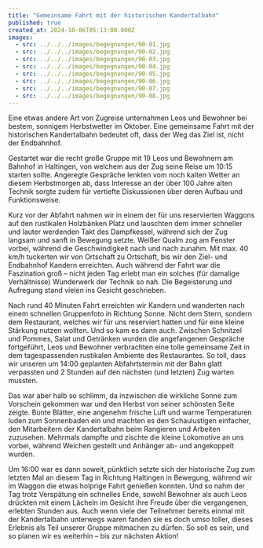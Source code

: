 ```yaml
---
title: "Gemeinsame Fahrt mit der historischen Kandertalbahn"
published: true
created_at: 2024-10-06T05:13:00.000Z
images:
  - src: ../../../images/begegnungen/90-01.jpg
  - src: ../../../images/begegnungen/90-02.jpg
  - src: ../../../images/begegnungen/90-03.jpg
  - src: ../../../images/begegnungen/90-04.jpg
  - src: ../../../images/begegnungen/90-05.jpg
  - src: ../../../images/begegnungen/90-06.jpg
  - src: ../../../images/begegnungen/90-07.jpg
  - src: ../../../images/begegnungen/90-08.jpg
---
```


Eine etwas andere Art von Zugreise unternahmen Leos und Bewohner bei bestem, sonnigem Herbstwetter im Oktober. Eine gemeinsame Fahrt mit der historischen Kandertalbahn bedeutet oft, dass der Weg das Ziel ist, nicht der Endbahnhof.

Gestartet war die recht große Gruppe mit 19 Leos und Bewohnern am Bahnhof in Haltingen, von welchem aus der Zug seine Reise um 10:15 starten sollte. Angeregte Gespräche lenkten vom noch kalten Wetter an diesem Herbstmorgen ab, dass Interesse an der über 100 Jahre alten Technik sorgte zudem für vertiefte Diskussionen über deren Aufbau und Funktionsweise.

Kurz vor der Abfahrt nahmen wir in einem der für uns reservierten Waggons auf den rustikalen Holzbänken Platz und lauschten dem immer schneller und lauter werdenden Takt des Dampfkessel, während sich der Zug langsam und sanft in Bewegung setzte. Weißer Qualm zog am Fenster vorbei, während die Geschwindigkeit nach und nach zunahm. Mit max. 40 km/h tuckerten wir von Ortschaft zu Ortschaft, bis wir den Ziel- und Endbahnhof Kandern erreichten. Auch während der Fahrt war die Faszination groß – nicht jeden Tag erlebt man ein solches (für damalige Verhältnisse) Wunderwerk der Technik so nah. Die Begeisterung und Aufregung stand vielen ins Gesicht geschrieben.

Nach rund 40 Minuten Fahrt erreichten wir Kandern und wanderten nach einem schnellen Gruppenfoto in Richtung Sonne. Nicht dem Stern, sondern dem Restaurant, welches wir für uns reserviert hatten und für eine kleine Stärkung nutzen wollten.
Und so kam es dann auch. Zwischen Schnitzel und Pommes, Salat und Getränken wurden die angefangenen Gespräche fortgeführt, Leos und Bewohner verbrachten eine tolle gemeinsame Zeit in dem tagespassenden rustikalen Ambiente des Restaurantes. So toll, dass wir unseren um 14:00 geplanten Abfahrtstermin mit der Bahn glatt verpassten und 2 Stunden auf den nächsten (und letzten) Zug warten mussten.

Das war aber halb so schlimm, da inzwischen die wirkliche Sonne zum Vorschein gekommen war und den Herbst von seiner schönsten Seite zeigte. Bunte Blätter, eine angenehm frische Luft und warme Temperaturen luden zum Sonnenbaden ein und machten es den Schaulustigen einfacher, den Mitarbeitern der Kandertalbahn beim Rangieren und Arbeiten zuzusehen. Mehrmals dampfte und zischte die kleine Lokomotive an uns vorbei, während Weichen gestellt und Anhänger ab- und angekoppelt wurden.

Um 16:00 war es dann soweit, pünktlich setzte sich der historische Zug zum letzten Mal an diesem Tag in Richtung Haltingen in Bewegung, während wir im Waggon die etwas holprige Fahrt genießen konnten. Und so nahm der Tag trotz Verspätung ein schnelles Ende, sowohl Bewohner als auch Leos drückten mit einem Lächeln im Gesicht ihre Freude über die vergangenen, erlebten Stunden aus. Auch wenn viele der Teilnehmer bereits einmal mit der Kandertalbahn unterwegs waren fanden sie es doch umso toller, dieses Erlebnis als Teil unserer Gruppe mitmachen zu dürfen. So soll es sein, und so planen wir es weiterhin – bis zur nächsten Aktion!
